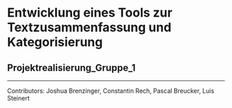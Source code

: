 # Entwicklung eines Tools zur Textzusammenfassung und Kategorisierung
## Projektrealisierung_Gruppe_1
---
Contributors: Joshua Brenzinger, Constantin Rech, Pascal Breucker, Luis Steinert

